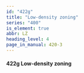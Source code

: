 ```yaml
---
id: "422g"
title: "Low-density zoning"
series: "400"
is_element: true
abbr: LZ
heading_level: 4
page_in_manual: 420-3
---
```


#### 422g Low-density zoning